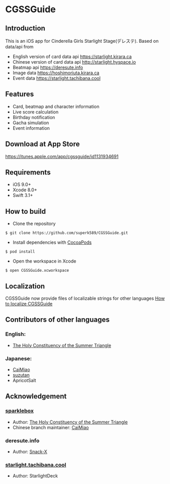 # CGSSGuide

## Introduction
This is an iOS app for Cinderella Girls Starlight Stage(デレステ). Based on data/api from   
* English version of card data api <https://starlight.kirara.ca>
* Chinese version of card data api <http://starlight.hyspace.io>
* Beatmap api <https://deresute.info>
* Image data <https://hoshimoriuta.kirara.ca>
* Event data <https://starlight.tachibana.cool>

## Features
* Card, beatmap and character information
* Live score calculation
* Birthday notification
* Gacha simulation
* Event information

## Download at App Store
<https://itunes.apple.com/app/cgssguide/id1131934691>

## Requirements
* iOS 9.0+
* Xcode 8.0+
* Swift 3.1+

## How to build
* Clone the repository
```
$ git clone https://github.com/superk589/CGSSGuide.git
```
* Install dependencies with [CocoaPods](https://cocoapods.org)
```
$ pod install
```
* Open the workspace in Xcode
```
$ open CGSSGuide.xcworkspace
```

## Localization
CGSSGuide now provide files of localizable strings for other languages
[How to localize CGSSGuide](https://github.com/superk589/CGSSGuide/wiki)

## Contributors of other languages
### English:
* [The Holy Constituency of the Summer Triangle](https://github.com/summertriangle-dev)

### Japanese:
* [CaiMiao](https://github.com/CaiMiao)
* [suzutan](https://github.com/suzutan)
* ApricotSalt

## Acknowledgement
### [sparklebox](https://github.com/summertriangle-dev/sparklebox)
* Author: [The Holy Constituency of the Summer Triangle](https://github.com/summertriangle-dev)
* Chinese branch maintainer: [CaiMiao](https://github.com/CaiMiao)  

### deresute.info
* Author: [Snack-X](https://github.com/Snack-X)

### [starlight.tachibana.cool](https://starlight.tachibana.cool)
* Author: StarlightDeck
